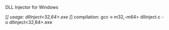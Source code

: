 DLL Injector for Windows

[*] usage: dllinject<32,64>.exe <PID> <Path to Injected DLL>
[*] compilation: gcc <-m32,-m64> dllinject.c -o dllinject<32,64>.exe